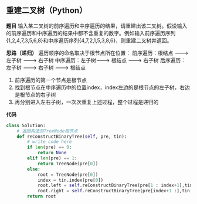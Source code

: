 ## 重建二叉树（Python）
**题目**
输入某二叉树的前序遍历和中序遍历的结果，请重建出该二叉树。假设输入的前序遍历和中序遍历的结果中都不含重复的数字。例如输入前序遍历序列{1,2,4,7,3,5,6,8}和中序遍历序列{4,7,2,1,5,3,8,6}，则重建二叉树并返回。

**思路（递归）**
遍历顺序的命名取决于根节点所在位置：
前序遍历：根结点 ---> 左子树 ---> 右子树
中序遍历：左子树---> 根结点 ---> 右子树
后序遍历：左子树 ---> 右子树 ---> 根结点

 1. 前序遍历的第一个节点是根节点
 2. 找到根节点在中序遍历中的位置index，index左边的是根节点的左子树，右边是根节点的右子树
 3. 再分别进入左右子树，一次次重复上述过程，整个过程是递归的

**代码**

```python
class Solution:
    # 返回构造的TreeNode根节点
    def reConstructBinaryTree(self, pre, tin):
        # write code here
        if len(pre) == 0:
            return None
        elif len(pre) == 1:
            return TreeNode(pre[0])
        else:
            root = TreeNode(pre[0])
            index = tin.index(pre[0])
            root.left = self.reConstructBinaryTree(pre[1 : index+1],tin[0 : index])
            root.right = self.reConstructBinaryTree(pre[index+1 :],tin[index+1 :])
        return root 
```